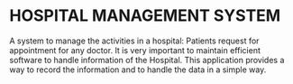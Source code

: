 # HOSPITAL MANAGEMENT SYSTEM
 A system to manage the activities in a hospital: Patients request for appointment for any doctor. It is very important to maintain efficient software to handle information of the Hospital. This application provides a way to record the information and to handle the data in a simple way.

